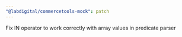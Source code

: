 ```yaml
---
"@labdigital/commercetools-mock": patch
---
```


Fix IN operator to work correctly with array values in predicate parser
